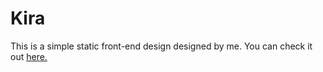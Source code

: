 # Kira

This is a simple static front-end design designed by me.
You can check it out [here.](https://hennawimutaz.github.io/)

